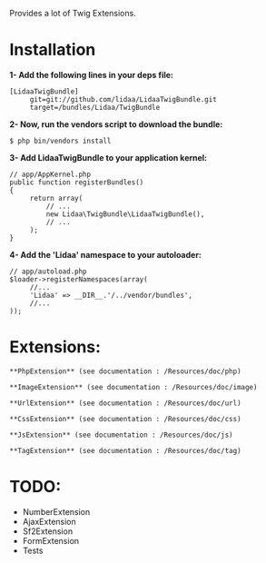 Provides a lot of Twig Extensions.

Installation
============

**1- Add the following lines in your deps file:**

	[LidaaTwigBundle]
		 git=git://github.com/lidaa/LidaaTwigBundle.git
		 target=/bundles/Lidaa/TwigBundle


**2- Now, run the vendors script to download the bundle:**

	$ php bin/vendors install

**3- Add LidaaTwigBundle to your application kernel:**

	// app/AppKernel.php
	public function registerBundles()
	{
		 return array(
		     // ...
		     new Lidaa\TwigBundle\LidaaTwigBundle(),
		     // ...
		 );
	}

**4- Add the 'Lidaa' namespace to your autoloader:**

	// app/autoload.php
	$loader->registerNamespaces(array(
		 //...
		 'Lidaa' => __DIR__.'/../vendor/bundles',
		 //...
	));

Extensions:
============

	**PhpExtension** (see documentation : /Resources/doc/php)

	**ImageExtension** (see documentation : /Resources/doc/image)

	**UrlExtension** (see documentation : /Resources/doc/url)

	**CssExtension** (see documentation : /Resources/doc/css)

	**JsExtension** (see documentation : /Resources/doc/js)

	**TagExtension** (see documentation : /Resources/doc/tag)

TODO:
============
- NumberExtension
- AjaxExtension
- Sf2Extension
- FormExtension
- Tests







